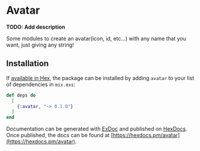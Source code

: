 # Avatar

**TODO: Add description**
  
  Some modules to create an avatar(icon, id, etc...) with any name that you want, just giving any string! 

## Installation

If [available in Hex](https://hex.pm/docs/publish), the package can be installed
by adding `avatar` to your list of dependencies in `mix.exs`:

```elixir
def deps do
  [
    {:avatar, "~> 0.1.0"}
  ]
end
```

Documentation can be generated with [ExDoc](https://github.com/elixir-lang/ex_doc)
and published on [HexDocs](https://hexdocs.pm). Once published, the docs can
be found at [https://hexdocs.pm/avatar](https://hexdocs.pm/avatar).

